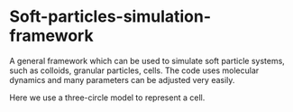 # Soft-particles-simulation-framework

A general framework which can be used to simulate soft particle systems, such as colloids, granular particles, cells. The code uses molecular dynamics and many parameters can be adjusted very easily. 

Here we use a three-circle model to represent a cell.

